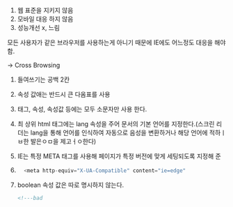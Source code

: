 1. 웹 표준을 지키지 않음
2. 모바일 대응 하지 않음
3. 성능개선 x, 느림

모든 사용자가 같은 브라우저를 사용하는게 아니기 때문에 IE에도 어느정도 대응을 해야 함.

-> Cross Browsing





1. 들여쓰기는 공백 2칸

2. 속성 값애는 반드시 큰 다옴표를 사용

3. 태그, 속성, 속성값 등에는 모두 소문자만 사용 한다.

4.  최 상위 html 태그에는 lang 속성을 주어 문서의 기본 언어를 지정한다.(스크린 리더는 lang을 통해 언어를 인식하여 자동으로 음성을 변환하거나 해당 언어에 적하ㅣㅂ한 발은ㅇㅁ을 제고ㅓㅇ한다)

5. IE는 특정 META 태그를 사용해 페이지가 특정 버전에 맞게 세팅되도록 지정해 준

6. ```python
     <meta http-equiv="X-UA-Compatible" content="ie=edge"
   ```

6. boolean  속성 값은 따로 명시하지 않는다.

   ```html
   <!---bad
   ```

   